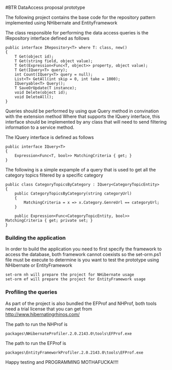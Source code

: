 #BTR DataAccess proposal prototype

The following project contains the base code for the repository pattern implemented using NHibernate and EntityFramework

The class responsible for performing the data access queries is the IRepository<T> interface defined as follows

    public interface IRepository<T> where T: class, new()
    {
        T Get(object id);
        T Get(string field, object value);
        T Get(Expression<Func<T, object>> property, object value);
        T Get(IQuery<T> query);
        int Count(IQuery<T> query = null);
        List<T> GetAll(int skip = 0, int take = 1000);
        IQueryable<T> Query();
        T SaveOrUpdate(T instance);
        void Delete(object id);
        void DeleteAll();
    }

Queries should be performed by using que Query method in convination with the extension method Where that supports the IQuery<T> interface, this interface should be implemented by any class that will need to send filtering information to a service method.

The IQuery<T> interface is defined as follows

    public interface IQuery<T>
    {
        Expression<Func<T, bool>> MatchingCriteria { get; }
    }

The following is a simple expample of a query that is used to get all the category topics filtered by a specific category

    public class CategoryTopicsByCategory : IQuery<CategoryTopicEntity>
    {
        public CategoryTopicsByCategory(string categoryUrl)
        {
            MatchingCriteria = x => x.Category.GenreUrl == categoryUrl;
        }

        public Expression<Func<CategoryTopicEntity, bool>> MatchingCriteria { get; private set; }
    }

### Building the application

In order to build the application you need to first specify the framework to access the database, both framework cannot coexists so the set-orm.ps1 file must be execute to determine is you want to test the prototype using NHibernate or EntityFramework

    set-orm nh will prepare the project for NHibernate usage
    set-orm ef will prepare the project for EntityFramework usage

### Profiling the queries

As part of the project is also bundled the EFProf and NHProf, both tools need a trial license that you can get from http://www.hibernatingrhinos.com/

The path to run the NHProf is 

    packages\NHibernateProfiler.2.0.2143.0\tools\EFProf.exe
The path to run the EFProf is 

    packages\EntityFrameworkProfiler.2.0.2143.0\tools\EFProf.exe


Happy testing and PROGRAMMING MOTHAFUCKA!!!!
